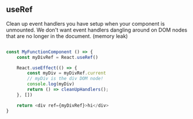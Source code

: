 ## useRef

Clean up event handlers you have setup when your component is unmounted. We don't want
event handlers dangling around on DOM nodes that are no longer in the document. (memory leak)

```js

const MyFunctionComponent () => {
    const myDivRef = React.useRef()

    React.useEffect(() => {
        const myDiv = myDivRef.current
        // myDiv is the div DOM node!
        console.log(myDiv)
        return () => cleanUpHandlers();
    }, [])

    return <div ref={myDivRef}>hi</div>
}
```
